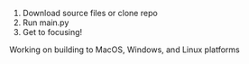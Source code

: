 1. Download source files or clone repo
2. Run main.py
3. Get to focusing!

Working on building to MacOS, Windows, and Linux platforms
